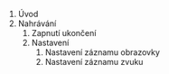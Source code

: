 1. Úvod
2. Nahrávání
    1. Zapnutí ukončení
    2. Nastavení
        1. Nastavení záznamu obrazovky
        2. Nastavení záznamu zvuku
